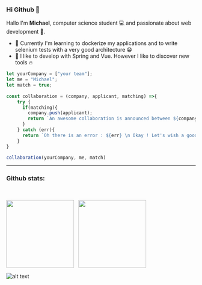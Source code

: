 ### Hi Github 👋

Hallo I'm **Michael**, computer science student 💻 and passionate about web development 💪.


- 🔭 Currently I'm learning to dockerize my applications and to write selenium tests with a very good architecture 😁
- 🤔 I like to develop with Spring and Vue. However I like to discover new tools 🔥

```javascript
let yourCompany = ["your team"];
let me = "Michael";
let match = true;
 
const collaboration = (company, applicant, matching) =>{  
    try {
      if(matching){
        company.push(applicant);
        return `An awesome collaboration is announced between ${company[0]} and ${company[1]} 🤩`;
      }
    } catch (err){
      return `Oh there is an error : ${err} \n Okay ! Let's wish a good continuation 🙂`;
    }  
}

collaboration(yourCompany, me, match)
```
---
### Github stats:

<br/>

<p style="display:flex;">
<img height="180em" style="margin-right: 12px;" src="https://github-readme-stats.vercel.app/api?username=michael-mb&show_icons=true&theme=highcontrast"/>
<img height="180em" src="https://github-readme-stats.vercel.app/api/top-langs/?username=michael-mb&layout=compact&text_color=daf7dc&bg_color=151515&hide=css,html,php"/> 
</p>


![alt text](https://komarev.com/ghpvc/?username=michael-mb&label=Profile%20views&color=0e75b6&style=flat "Viewers")
